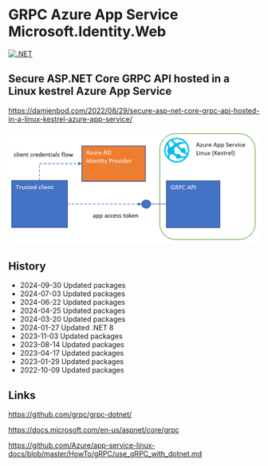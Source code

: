 # GRPC Azure App Service Microsoft.Identity.Web

[![.NET](https://github.com/damienbod/GrpcAzureAppServiceAppAuth/actions/workflows/dotnet.yml/badge.svg)](https://github.com/damienbod/GrpcAzureAppServiceAppAuth/actions/workflows/dotnet.yml)

## Secure ASP.NET Core GRPC API hosted in a Linux kestrel Azure App Service

https://damienbod.com/2022/08/29/secure-asp-net-core-grpc-api-hosted-in-a-linux-kestrel-azure-app-service/

![setup](https://github.com/damienbod/GrpcAzureAppServiceAppAuth/blob/main/images/appServiceGrpc_01.png)

## History

- 2024-09-30 Updated packages
- 2024-07-03 Updated packages
- 2024-06-22 Updated packages
- 2024-04-25 Updated packages
- 2024-03-20 Updated packages
- 2024-01-27 Updated .NET 8
- 2023-11-03 Updated packages
- 2023-08-14 Updated packages
- 2023-04-17 Updated packages
- 2023-01-29 Updated packages
- 2022-10-09 Updated packages

## Links

https://github.com/grpc/grpc-dotnet/

https://docs.microsoft.com/en-us/aspnet/core/grpc

https://github.com/Azure/app-service-linux-docs/blob/master/HowTo/gRPC/use_gRPC_with_dotnet.md
